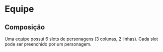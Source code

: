 # Equipe

## Composição

Uma equipe possui 6 slots de personagens (3 colunas, 2 linhas). Cada slot pode ser preenchido por um personagem.

